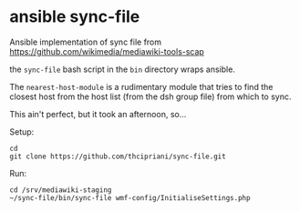 # ansible sync-file

Ansible implementation of sync file from https://github.com/wikimedia/mediawiki-tools-scap

the `sync-file` bash script in the `bin` directory wraps ansible.

The `nearest-host-module` is a rudimentary module that tries to find the
closest host from the host list (from the dsh group file) from which to sync.

This ain't perfect, but it took an afternoon, so...

Setup:

    cd
    git clone https://github.com/thcipriani/sync-file.git

Run:

    cd /srv/mediawiki-staging
    ~/sync-file/bin/sync-file wmf-config/InitialiseSettings.php
